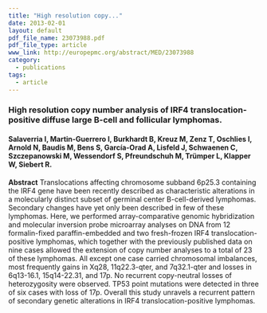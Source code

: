 ```yaml
---
title: "High resolution copy..."
date: 2013-02-01
layout: default
pdf_file_name: 23073988.pdf
pdf_file_type: article
www_link: http://europepmc.org/abstract/MED/23073988
category:
  - publications
tags:
  - article
---
```


### High resolution copy number analysis of IRF4 translocation-positive diffuse large B-cell and follicular lymphomas.
#### Salaverria I, Martin-Guerrero I, Burkhardt B, Kreuz M, Zenz T, Oschlies I, Arnold N, Baudis M, Bens S, García-Orad A, Lisfeld J, Schwaenen C, Szczepanowski M, Wessendorf S, Pfreundschuh M, Trümper L, Klapper W, Siebert R.

**Abstract** Translocations affecting chromosome subband 6p25.3 containing the IRF4 gene have been recently described as characteristic alterations in a molecularly distinct subset of germinal center B-cell-derived lymphomas. Secondary changes have yet only been described in few of these lymphomas. Here, we performed array-comparative genomic hybridization and molecular inversion probe microarray analyses on DNA from 12 formalin-fixed paraffin-embedded and two fresh-frozen IRF4 translocation-positive lymphomas, which together with the previously published data on nine cases allowed the extension of copy number analyses to a total of 23 of these lymphomas. All except one case carried chromosomal imbalances, most frequently gains in Xq28, 11q22.3-qter, and 7q32.1-qter and losses in 6q13-16.1, 15q14-22.31, and 17p. No recurrent copy-neutral losses of heterozygosity were observed. TP53 point mutations were detected in three of six cases with loss of 17p. Overall this study unravels a recurrent pattern of secondary genetic alterations in IRF4 translocation-positive lymphomas.

